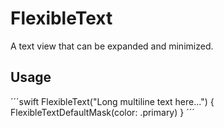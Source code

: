 # FlexibleText

A text view that can be expanded and minimized.

## Usage

´´´swift
        FlexibleText("Long multiline text here...") {
            FlexibleTextDefaultMask(color: .primary)
            }
´´´
